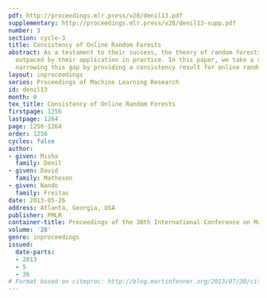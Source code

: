 ```yaml
---
pdf: http://proceedings.mlr.press/v28/denil13.pdf
supplementary: http://proceedings.mlr.press/v28/denil13-supp.pdf
number: 3
section: cycle-3
title: Consistency of Online Random Forests
abstract: As a testament to their success, the theory of random forests has long been
  outpaced by their application in practice. In this paper, we take a step towards
  narrowing this gap by providing a consistency result for online random forests.
layout: inproceedings
series: Proceedings of Machine Learning Research
id: denil13
month: 0
tex_title: Consistency of Online Random Forests
firstpage: 1256
lastpage: 1264
page: 1256-1264
order: 1256
cycles: false
author:
- given: Misha
  family: Denil
- given: David
  family: Matheson
- given: Nando
  family: Freitas
date: 2013-05-26
address: Atlanta, Georgia, USA
publisher: PMLR
container-title: Proceedings of the 30th International Conference on Machine Learning
volume: '28'
genre: inproceedings
issued:
  date-parts:
  - 2013
  - 5
  - 26
# Format based on citeproc: http://blog.martinfenner.org/2013/07/30/citeproc-yaml-for-bibliographies/
---
```

